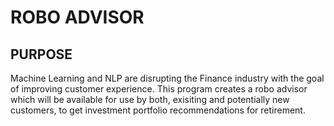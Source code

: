 # ROBO ADVISOR

## PURPOSE
Machine Learning and NLP are disrupting the Finance industry with the goal of improving customer experience. This program creates a robo advisor which will be available for use by both, exisiting and potentially new customers, to get investment portfolio recommendations for retirement.
